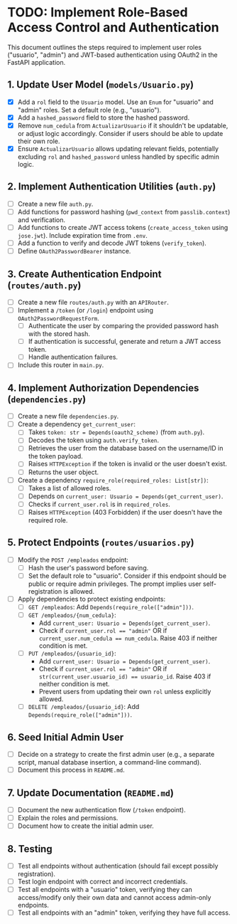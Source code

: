 # TODO: Implement Role-Based Access Control and Authentication

This document outlines the steps required to implement user roles ("usuario", "admin") and JWT-based authentication using OAuth2 in the FastAPI application.

## 1. Update User Model (`models/Usuario.py`)

-   [x] Add a `rol` field to the `Usuario` model. Use an `Enum` for "usuario" and "admin" roles. Set a default role (e.g., "usuario").
-   [x] Add a `hashed_password` field to store the hashed password.
-   [x] Remove `num_cedula` from `ActualizarUsuario` if it shouldn't be updatable, or adjust logic accordingly. Consider if users should be able to update their own role.
-   [x] Ensure `ActualizarUsuario` allows updating relevant fields, potentially excluding `rol` and `hashed_password` unless handled by specific admin logic.

## 2. Implement Authentication Utilities (`auth.py`)

-   [ ] Create a new file `auth.py`.
-   [ ] Add functions for password hashing (`pwd_context` from `passlib.context`) and verification.
-   [ ] Add functions to create JWT access tokens (`create_access_token` using `jose.jwt`). Include expiration time from `.env`.
-   [ ] Add a function to verify and decode JWT tokens (`verify_token`).
-   [ ] Define `OAuth2PasswordBearer` instance.

## 3. Create Authentication Endpoint (`routes/auth.py`)

-   [ ] Create a new file `routes/auth.py` with an `APIRouter`.
-   [ ] Implement a `/token` (or `/login`) endpoint using `OAuth2PasswordRequestForm`.
    -   [ ] Authenticate the user by comparing the provided password hash with the stored hash.
    -   [ ] If authentication is successful, generate and return a JWT access token.
    -   [ ] Handle authentication failures.
-   [ ] Include this router in `main.py`.

## 4. Implement Authorization Dependencies (`dependencies.py`)

-   [ ] Create a new file `dependencies.py`.
-   [ ] Create a dependency `get_current_user`:
    -   [ ] Takes `token: str = Depends(oauth2_scheme)` (from `auth.py`).
    -   [ ] Decodes the token using `auth.verify_token`.
    -   [ ] Retrieves the user from the database based on the username/ID in the token payload.
    -   [ ] Raises `HTTPException` if the token is invalid or the user doesn't exist.
    -   [ ] Returns the user object.
-   [ ] Create a dependency `require_role(required_roles: List[str])`:
    -   [ ] Takes a list of allowed roles.
    -   [ ] Depends on `current_user: Usuario = Depends(get_current_user)`.
    -   [ ] Checks if `current_user.rol` is in `required_roles`.
    -   [ ] Raises `HTTPException` (403 Forbidden) if the user doesn't have the required role.

## 5. Protect Endpoints (`routes/usuarios.py`)

-   [ ] Modify the `POST /empleados` endpoint:
    -   [ ] Hash the user's password before saving.
    -   [ ] Set the default role to "usuario". Consider if this endpoint should be public or require admin privileges. The prompt implies user self-registration is allowed.
-   [ ] Apply dependencies to protect existing endpoints:
    -   [ ] `GET /empleados`: Add `Depends(require_role(["admin"]))`.
    -   [ ] `GET /empleados/{num_cedula}`:
        -   Add `current_user: Usuario = Depends(get_current_user)`.
        -   Check if `current_user.rol == "admin"` OR if `current_user.num_cedula == num_cedula`. Raise 403 if neither condition is met.
    -   [ ] `PUT /empleados/{usuario_id}`:
        -   Add `current_user: Usuario = Depends(get_current_user)`.
        -   Check if `current_user.rol == "admin"` OR if `str(current_user.usuario_id) == usuario_id`. Raise 403 if neither condition is met.
        -   Prevent users from updating their own `rol` unless explicitly allowed.
    -   [ ] `DELETE /empleados/{usuario_id}`: Add `Depends(require_role(["admin"]))`.

## 6. Seed Initial Admin User

-   [ ] Decide on a strategy to create the first admin user (e.g., a separate script, manual database insertion, a command-line command).
-   [ ] Document this process in `README.md`.

## 7. Update Documentation (`README.md`)

-   [ ] Document the new authentication flow (`/token` endpoint).
-   [ ] Explain the roles and permissions.
-   [ ] Document how to create the initial admin user.

## 8. Testing

-   [ ] Test all endpoints without authentication (should fail except possibly registration).
-   [ ] Test login endpoint with correct and incorrect credentials.
-   [ ] Test all endpoints with a "usuario" token, verifying they can access/modify only their own data and cannot access admin-only endpoints.
-   [ ] Test all endpoints with an "admin" token, verifying they have full access.
